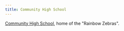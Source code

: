 ```yaml
---
title: Community High School
---
```

[Community High School], home of the "Rainbow Zebras".

[Community High School]:https://www.a2schools.org/community
